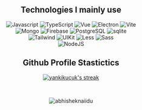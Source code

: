 <h2 align="center">Technologies I mainly use</h2>
<p align="center">
  <img alt="Javascript" src="https://img.shields.io/badge/-JavaScript-090909?style=for-the-badge&logo=JavaScript"></a> 
  <img alt="TypeScript" src="https://img.shields.io/badge/-TypeScript-090909?style=for-the-badge&logo=TypeScript"></a> 
  <img alt="Vue" src="https://img.shields.io/badge/-Vue.js-090909?style=for-the-badge&logo=Vue.js"></a> 
  <img alt="Electron" src="https://img.shields.io/badge/-Electron-090909?style=for-the-badge&logo=Electron"></a>
  <img alt="Vite" src="https://img.shields.io/badge/-Vite-090909?style=for-the-badge&logo=Vite"></a> 
  <br />
  <img alt="Mongo" src="https://img.shields.io/badge/-MongoDB-090909?style=for-the-badge&logo=MongoDB"></a> 
  <img alt="Firebase" src="https://img.shields.io/badge/-Firebase-090909?style=for-the-badge&logo=Firebase"></a> 
  <img alt="PostgreSQL" src="https://img.shields.io/badge/-postgresql-090909?style=for-the-badge&logo=postgresql"></a> 
  <img alt="sqlite" src="https://img.shields.io/badge/-sqlite-090909?style=for-the-badge&logo=sqlite"></a> 
  <br />
  <img alt="Tailwind" src="https://img.shields.io/badge/-Tailwindcss-090909?style=for-the-badge&logo=Tailwindcss"></a>
  <img alt="UIKit" src="https://img.shields.io/badge/-uikit-090909?style=for-the-badge&logo=uikit"></a> 
  <img alt="Less" src="https://img.shields.io/badge/-Less-090909?style=for-the-badge&logo=Less"></a> 
  <img alt="Sass" src="https://img.shields.io/badge/-Sass-090909?style=for-the-badge&logo=Sass"></a>
  <br />
  <img alt="NodeJS" src="https://img.shields.io/badge/-Node.js-090909?style=for-the-badge&logo=Node.js"></a> 

</p>

<h2 align="center">Github Profile Stastictics</h2>

<p align="center">
    <a href="https://github.com/yankikucuk">
        <img title="yankikucuk stats" alt="yankikucuk's streak" src="https://github-readme-streak-stats.herokuapp.com?user=yankikucuk&theme=dark&hide_border=true&mode=weekly&background=1D1D1E&sideLabels=EB2B0C"/>
    </a>
</p><br>

<p align="center"> <img src="https://github-readme-stats.vercel.app/api?username=yankikucuk&show_icons=true&bg_color=1d1d1e&border_color=1d1d1e&icon_color=fca103&title_color=fca103&text_color=fcfcfc&cache_seconds=86400" alt="abhisheknaiidu" />
